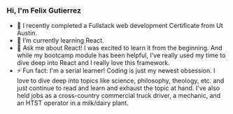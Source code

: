 ### Hi, I'm Felix Gutierrez



- 🔭 I recently completed a  Fullstack web development Certificate from Ut Austin.
- 🌱 I’m currently learning React.
- 💬 Ask me about React! I was excited to learn it from the beginning. And while my bootcamp module has been helpful, I've really used my time to dive deep into React and I really love this framework. 
- ⚡ Fun fact: I'm a serial learner! Coding is just my newest obsession. I love to dive deep into topics like science, philosophy, theology, etc. and just continue to read and learn and exhaust the topic at hand. I've also held jobs as a cross-country commercial truck driver, a mechanic, and an HTST operator in a milk/dairy plant. 

